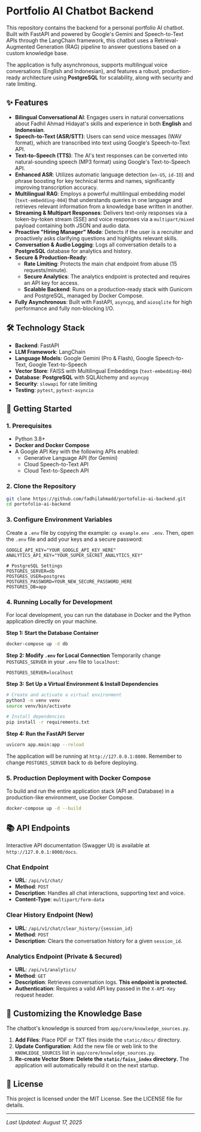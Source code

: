 # **Portfolio AI Chatbot Backend**

This repository contains the backend for a personal portfolio AI chatbot. Built with FastAPI and powered by Google's Gemini and Speech-to-Text APIs through the LangChain framework, this chatbot uses a Retrieval-Augmented Generation (RAG) pipeline to answer questions based on a custom knowledge base.

The application is fully asynchronous, supports multilingual voice conversations (English and Indonesian), and features a robust, production-ready architecture using **PostgreSQL** for scalability, along with security and rate limiting.

## **✨ Features**

  * **Bilingual Conversational AI**: Engages users in natural conversations about Fadhil Ahmad Hidayat's skills and experience in both **English** and **Indonesian**.
  * **Speech-to-Text (ASR/STT)**: Users can send voice messages (WAV format), which are transcribed into text using Google's Speech-to-Text API.
  * **Text-to-Speech (TTS)**: The AI's text responses can be converted into natural-sounding speech (MP3 format) using Google's Text-to-Speech API.
  * **Enhanced ASR**: Utilizes automatic language detection (`en-US`, `id-ID`) and phrase boosting for key technical terms and names, significantly improving transcription accuracy.
  * **Multilingual RAG**: Employs a powerful multilingual embedding model (`text-embedding-004`) that understands queries in one language and retrieves relevant information from a knowledge base written in another.
  * **Streaming & Multipart Responses**: Delivers text-only responses via a token-by-token stream (SSE) and voice responses via a `multipart/mixed` payload containing both JSON and audio data.
  * **Proactive "Hiring Manager" Mode**: Detects if the user is a recruiter and proactively asks clarifying questions and highlights relevant skills.
  * **Conversation & Audio Logging**: Logs all conversation details to a **PostgreSQL** database for analytics and history.
  * **Secure & Production-Ready**:
      * **Rate Limiting**: Protects the main chat endpoint from abuse (15 requests/minute).
      * **Secure Analytics**: The analytics endpoint is protected and requires an API key for access.
      * **Scalable Backend**: Runs on a production-ready stack with Gunicorn and PostgreSQL, managed by Docker Compose.
  * **Fully Asynchronous**: Built with FastAPI, `asyncpg`, and `aiosqlite` for high performance and fully non-blocking I/O.

## **🛠️ Technology Stack**

  * **Backend**: FastAPI
  * **LLM Framework**: LangChain
  * **Language Models**: Google Gemini (Pro & Flash), Google Speech-to-Text, Google Text-to-Speech
  * **Vector Store**: FAISS with Multilingual Embeddings (`text-embedding-004`)
  * **Database**: **PostgreSQL** with SQLAlchemy and `asyncpg`
  * **Security**: `slowapi` for rate limiting
  * **Testing**: `pytest`, `pytest-asyncio`

## **🚀 Getting Started**

### **1. Prerequisites**

  * Python 3.8+
  * **Docker and Docker Compose**
  * A Google API Key with the following APIs enabled:
      * Generative Language API (for Gemini)
      * Cloud Speech-to-Text API
      * Cloud Text-to-Speech API

### **2. Clone the Repository**

```bash
git clone https://github.com/fadhilahmadd/portofolio-ai-backend.git
cd portofolio-ai-backend
```

### **3. Configure Environment Variables**

Create a `.env` file by copying the example: `cp example.env .env`. Then, open the `.env` file and add your keys and a secure password:

```
GOOGLE_API_KEY="YOUR_GOOGLE_API_KEY_HERE"
ANALYTICS_API_KEY="YOUR_SUPER_SECRET_ANALYTICS_KEY"

# PostgreSQL Settings
POSTGRES_SERVER=db
POSTGRES_USER=postgres
POSTGRES_PASSWORD=YOUR_NEW_SECURE_PASSWORD_HERE
POSTGRES_DB=app
```

### **4. Running Locally for Development**

For local development, you can run the database in Docker and the Python application directly on your machine.

**Step 1: Start the Database Container**

```bash
docker-compose up -d db
```

**Step 2: Modify `.env` for Local Connection**
Temporarily change `POSTGRES_SERVER` in your `.env` file to `localhost`:

```
POSTGRES_SERVER=localhost
```

**Step 3: Set Up a Virtual Environment & Install Dependencies**

```bash
# Create and activate a virtual environment
python3 -m venv venv
source venv/bin/activate

# Install dependencies
pip install -r requirements.txt
```

**Step 4: Run the FastAPI Server**

```bash
uvicorn app.main:app --reload
```

The application will be running at `http://127.0.0.1:8000`. Remember to change `POSTGRES_SERVER` back to `db` before deploying.

### **5. Production Deployment with Docker Compose**

To build and run the entire application stack (API and Database) in a production-like environment, use Docker Compose.

```bash
docker-compose up -d --build
```

## **📚 API Endpoints**

Interactive API documentation (Swagger UI) is available at `http://127.0.0.1:8000/docs`.

### **Chat Endpoint**

  * **URL**: `/api/v1/chat/`
  * **Method**: `POST`
  * **Description**: Handles all chat interactions, supporting text and voice.
  * **Content-Type**: `multipart/form-data`

### **Clear History Endpoint (New)**

  * **URL**: `/api/v1/chat/clear_history/{session_id}`
  * **Method**: `POST`
  * **Description**: Clears the conversation history for a given `session_id`.

### **Analytics Endpoint (Private & Secured)**

  * **URL**: `/api/v1/analytics/`
  * **Method**: `GET`
  * **Description**: Retrieves conversation logs. **This endpoint is protected.**
  * **Authentication**: Requires a valid API key passed in the `X-API-Key` request header.

## **🧠 Customizing the Knowledge Base**

The chatbot's knowledge is sourced from `app/core/knowledge_sources.py`.

1.  **Add Files**: Place PDF or TXT files inside the `static/docs/` directory.
2.  **Update Configuration**: Add the new file or web link to the `KNOWLEDGE_SOURCES` list in `app/core/knowledge_sources.py`.
3.  **Re-create Vector Store**: **Delete the `static/faiss_index` directory.** The application will automatically rebuild it on the next startup.

## **📄 License**

This project is licensed under the MIT License. See the LICENSE file for details.

-----

*Last Updated: August 17, 2025*